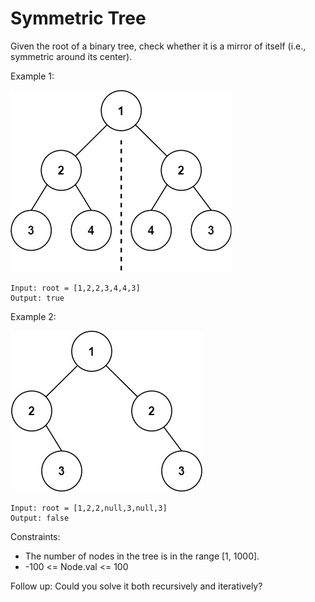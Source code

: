 # Symmetric Tree
Given the root of a binary tree, check whether it is a mirror of itself 
(i.e., symmetric around its center).

 

Example 1:

![](images/example_1.jpeg)


    Input: root = [1,2,2,3,4,4,3]
    Output: true
Example 2:

![](images/example_2.jpeg)


    Input: root = [1,2,2,null,3,null,3]
    Output: false
 

Constraints:

- The number of nodes in the tree is in the range [1, 1000].
- -100 <= Node.val <= 100
 

Follow up: Could you solve it both recursively and iteratively?